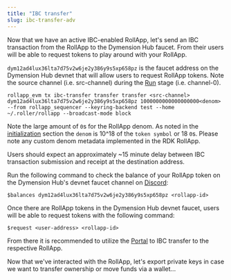 ```yaml
---
title: "IBC transfer"
slug: ibc-transfer-adv
---
```


Now that we have an active IBC-enabled RollApp, let's send an IBC transaction from the RollApp to the Dymension Hub faucet. From their users will be able to request tokens to play around with your RollApp.

`dym12ad4lux36lta7d75v2w6je2y386y9s5xp658pz` is the faucet address on the Dymension Hub devnet that will allow users to request RollApp tokens. Note the source channel (i.e. src-channel) during the [Run](run) stage (i.e. channel-0).

```
rollapp_evm tx ibc-transfer transfer transfer <src-channel> dym12ad4lux36lta7d75v2w6je2y386y9s5xp658pz 1000000000000000000<denom> --from rollapp_sequencer --keyring-backend test --home ~/.roller/rollapp --broadcast-mode block
```

Note the large amount of `0`s for the RollApp denom. As noted in the [initialization](/docs/build/adv-guide/roller-adv/initialize-adv.mdx) section the `denom` is 10^18 of the `token symbol` or 18 `0`s. Please note any custom denom metadata implemented in the RDK RollApp.

Users should expect an approximately ~15 minute delay between IBC transaction submission and receipt at the destination address.

Run the following command to check the balance of your RollApp token on the Dymension Hub's devnet faucet channel on [Discord](https://discord.com/invite/dymension):

```
$balances dym12ad4lux36lta7d75v2w6je2y386y9s5xp658pz <rollapp-id>
```

Once there are RollApp tokens in the Dymension Hub devnet faucet, users will be able to request tokens with the following command:

```
$request <user-address> <rollapp-id>
```

From there it is recommended to utilize the [Portal](https://portal.dymension.xyz/) to IBC transfer to the respective RollApp.

Now that we've interacted with the RollApp, let's export private keys in case we want to transfer ownership or move funds via a wallet...

